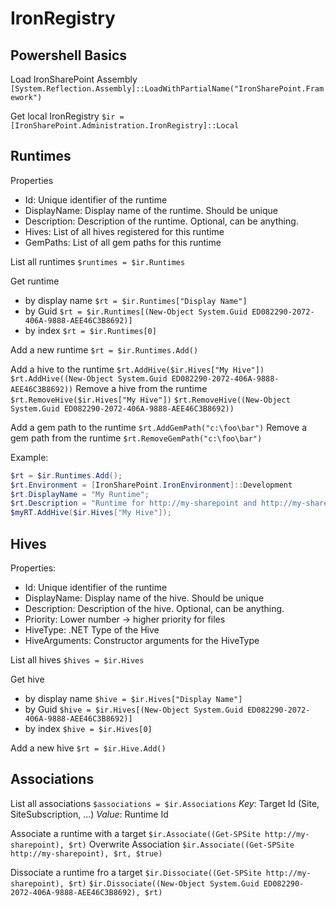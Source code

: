 IronRegistry
============

Powershell Basics
-----------------

Load IronSharePoint Assembly
`[System.Reflection.Assembly]::LoadWithPartialName("IronSharePoint.Framework")`

Get local IronRegistry
`$ir = [IronSharePoint.Administration.IronRegistry]::Local`

Runtimes
--------

Properties
  * Id: Unique identifier of the runtime
  * DisplayName: Display name of the runtime. Should be unique
  * Description: Description of the runtime. Optional, can be anything.
  * Hives: List of all hives registered for this runtime
  * GemPaths: List of all gem paths for this runtime

List all runtimes 
`$runtimes = $ir.Runtimes`

Get runtime 
  * by display name
    `$rt = $ir.Runtimes["Display Name"]`
  * by Guid
    `$rt = $ir.Runtimes[(New-Object System.Guid ED082290-2072-406A-9888-AEE46C3B8692)]`
  * by index
    `$rt = $ir.Runtimes[0]`

Add a new runtime
`$rt = $ir.Runtimes.Add()`

Add a hive to the runtime
`$rt.AddHive($ir.Hives["My Hive"])`
`$rt.AddHive((New-Object System.Guid ED082290-2072-406A-9888-AEE46C3B8692))`
Remove a hive from the runtime
`$rt.RemoveHive($ir.Hives["My Hive"])`
`$rt.RemoveHive((New-Object System.Guid ED082290-2072-406A-9888-AEE46C3B8692))`
 
Add a gem path to the runtime
`$rt.AddGemPath("c:\foo\bar")`
Remove a gem path from the runtime
`$rt.RemoveGemPath("c:\foo\bar")`

Example:
```powershell
$rt = $ir.Runtimes.Add();
$rt.Environment = [IronSharePoint.IronEnvironment]::Development
$rt.DisplayName = "My Runtime";
$rt.Description = "Runtime for http://my-sharepoint and http://my-sharepoint/sites/IronHive"
$myRT.AddHive($ir.Hives["My Hive"]);
```

Hives
-----

Properties:
  * Id: Unique identifier of the runtime
  * DisplayName: Display name of the hive. Should be unique
  * Description: Description of the hive. Optional, can be anything.
  * Priority: Lower number -> higher priority for files
  * HiveType: .NET Type of the Hive
  * HiveArguments: Constructor arguments for the HiveType

List all hives
`$hives = $ir.Hives`

Get hive 
  * by display name
    `$hive = $ir.Hives["Display Name"]`
  * by Guid
    `$hive = $ir.Hives[(New-Object System.Guid ED082290-2072-406A-9888-AEE46C3B8692)]`
  * by index
    `$hive = $ir.Hives[0]`

Add a new hive
`$rt = $ir.Hive.Add()`

Associations
------------

List all associations
`$associations = $ir.Associations`
*Key*: Target Id (Site, SiteSubscription, ...)
*Value*: Runtime Id

Associate a runtime with a target
`$ir.Associate((Get-SPSite http://my-sharepoint), $rt)`
Overwrite Association
`$ir.Associate((Get-SPSite http://my-sharepoint), $rt, $true)`

Dissociate a runtime fro a target
`$ir.Dissociate((Get-SPSite http://my-sharepoint), $rt)`
`$ir.Dissociate((New-Object System.Guid ED082290-2072-406A-9888-AEE46C3B8692), $rt)`

 
